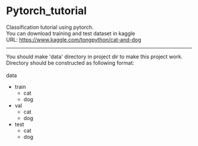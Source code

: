 # Pytorch_tutorial
Classification tutorial using pytorch.</br>
You can download training and test dataset in kaggle</br>
URL: <https://www.kaggle.com/tongpython/cat-and-dog></br>
<hr/>
You should make 'data' directory in project dir to make this project work.</br>
Directory should be constructed as following format:</br></br>
data</br>

- train
  - cat
  - dog
- val
  - cat
  - dog
- test
  - cat
  - dog
